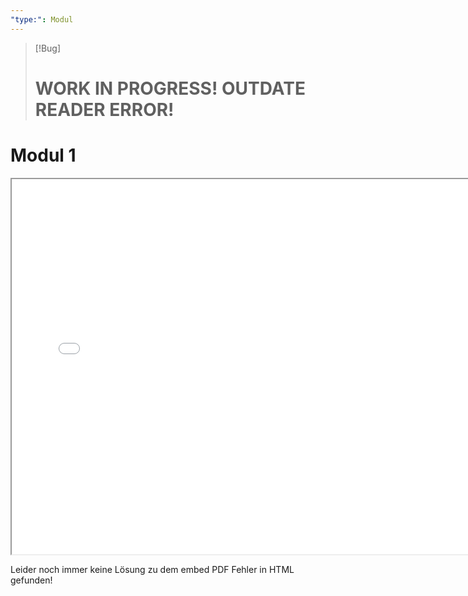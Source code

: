 ```yaml
---
"type:": Modul
---
```


> [!Bug]
> # WORK IN PROGRESS! OUTDATE READER ERROR!

<!DOCTYPE html>
<html lang="de">
<head>
    <meta charset="UTF-8">
    <meta name="viewport" content="width=device-width, initial-scale=1.0">
    <title>PDF Viewer</title>
</head>
<body>
    <h1>Modul 1</h1>
    <iframe src="./Module 1 Communication in a Connected World Reiner Balschun (2).pdf" width="750" height="600"></iframe>
</body>
</html
* * *

> Leider noch immer keine Lösung zu dem embed PDF Fehler in HTML gefunden!